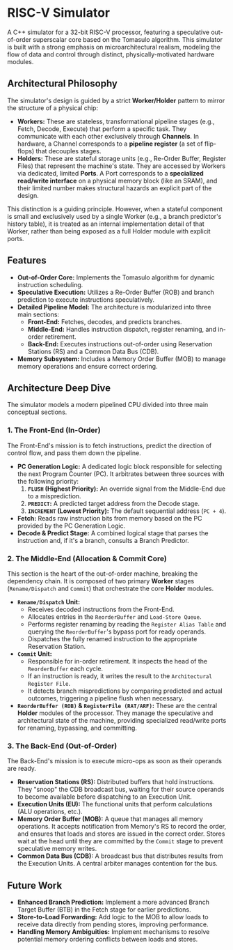 # RISC-V Simulator

A C++ simulator for a 32-bit RISC-V processor, featuring a speculative out-of-order superscalar core based on the Tomasulo algorithm. This simulator is built with a strong emphasis on microarchitectural realism, modeling the flow of data and control through distinct, physically-motivated hardware modules.

## Architectural Philosophy

The simulator's design is guided by a strict **Worker/Holder** pattern to mirror the structure of a physical chip:

*   **Workers:** These are stateless, transformational pipeline stages (e.g., Fetch, Decode, Execute) that perform a specific task. They communicate with each other exclusively through **Channels**. In hardware, a Channel corresponds to a **pipeline register** (a set of flip-flops) that decouples stages.
*   **Holders:** These are stateful storage units (e.g., Re-Order Buffer, Register Files) that represent the machine's state. They are accessed by Workers via dedicated, limited **Ports**. A Port corresponds to a **specialized read/write interface** on a physical memory block (like an SRAM), and their limited number makes structural hazards an explicit part of the design.

This distinction is a guiding principle. However, when a stateful component is small and exclusively used by a single Worker (e.g., a branch predictor's history table), it is treated as an internal implementation detail of that Worker, rather than being exposed as a full Holder module with explicit ports.

## Features

*   **Out-of-Order Core:** Implements the Tomasulo algorithm for dynamic instruction scheduling.
*   **Speculative Execution:** Utilizes a Re-Order Buffer (ROB) and branch prediction to execute instructions speculatively.
*   **Detailed Pipeline Model:** The architecture is modularized into three main sections:
    *   **Front-End:** Fetches, decodes, and predicts branches.
    *   **Middle-End:** Handles instruction dispatch, register renaming, and in-order retirement.
    *   **Back-End:** Executes instructions out-of-order using Reservation Stations (RS) and a Common Data Bus (CDB).
*   **Memory Subsystem:** Includes a Memory Order Buffer (MOB) to manage memory operations and ensure correct ordering.

## Architecture Deep Dive

The simulator models a modern pipelined CPU divided into three main conceptual sections.

### 1. The Front-End (In-Order)

The Front-End's mission is to fetch instructions, predict the direction of control flow, and pass them down the pipeline.

*   **PC Generation Logic:** A dedicated logic block responsible for selecting the next Program Counter (PC). It arbitrates between three sources with the following priority:
    1.  **`FLUSH` (Highest Priority):** An override signal from the Middle-End due to a misprediction.
    2.  **`PREDICT`:** A predicted target address from the Decode stage.
    3.  **`INCREMENT` (Lowest Priority):** The default sequential address (`PC + 4`).
*   **Fetch:** Reads raw instruction bits from memory based on the PC provided by the PC Generation Logic.
*   **Decode & Predict Stage:** A combined logical stage that parses the instruction and, if it's a branch, consults a Branch Predictor.

### 2. The Middle-End (Allocation & Commit Core)

This section is the heart of the out-of-order machine, breaking the dependency chain. It is composed of two primary **Worker** stages (`Rename/Dispatch` and `Commit`) that orchestrate the core **Holder** modules.

*   **`Rename/Dispatch` Unit:**
    *   Receives decoded instructions from the Front-End.
    *   Allocates entries in the `ReorderBuffer` and `Load-Store Queue`.
    *   Performs register renaming by reading the `Register Alias Table` and querying the `ReorderBuffer`'s bypass port for ready operands.
    *   Dispatches the fully renamed instruction to the appropriate Reservation Station.
*   **`Commit` Unit:**
    *   Responsible for in-order retirement. It inspects the head of the `ReorderBuffer` each cycle.
    *   If an instruction is ready, it writes the result to the `Architectural Register File`.
    *   It detects branch mispredictions by comparing predicted and actual outcomes, triggering a pipeline flush when necessary.
*   **`ReorderBuffer (ROB)` & `RegisterFile (RAT/ARF)`:** These are the central **Holder** modules of the processor. They manage the speculative and architectural state of the machine, providing specialized read/write ports for renaming, bypassing, and committing.

### 3. The Back-End (Out-of-Order)

The Back-End's mission is to execute micro-ops as soon as their operands are ready.

*   **Reservation Stations (RS):** Distributed buffers that hold instructions. They "snoop" the CDB broadcast bus, waiting for their source operands to become available before dispatching to an Execution Unit.
*   **Execution Units (EU):** The functional units that perform calculations (ALU operations, etc.).
*   **Memory Order Buffer (MOB):** A queue that manages all memory operations. It accepts notification from Memory's RS to record the order, and ensures that loads and stores are issued in the correct order. Stores wait at the head until they are committed by the `Commit` stage to prevent speculative memory writes.
*   **Common Data Bus (CDB):** A broadcast bus that distributes results from the Execution Units. A central arbiter manages contention for the bus.

## Future Work

*   **Enhanced Branch Prediction:** Implement a more advanced Branch Target Buffer (BTB) in the Fetch stage for earlier predictions.
*   **Store-to-Load Forwarding:** Add logic to the MOB to allow loads to receive data directly from pending stores, improving performance.
*   **Handling Memory Ambiguities:** Implement mechanisms to resolve potential memory ordering conflicts between loads and stores.